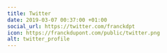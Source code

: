 ```yaml
---
title: Twitter
date: 2019-03-07 00:37:00 +01:00
social_url: https://twitter.com/franckdpt
icon: https://franckdupont.com/public/twitter.png
alt: twitter_profile
---
```


